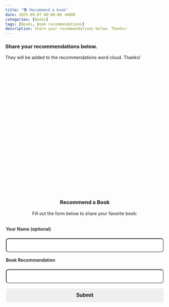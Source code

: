 ```yaml
---
title: "📚 Recommend a book"
date: 2025-09-07 00:00:00 +0800
categories: [Books]
tags: [Books, Book recommendations]
description: Share your recommendations below. Thanks!
---
```


### Share your recommendations below.
They will be added to the recommendations word cloud.
Thanks!

<div id="wordcloud-section" style="text-align:center;">
  <div id="wordcloud" style="width:100%; height:400px; margin:1rem auto;"></div>
</div>

<h3 style="text-align:center;">Recommend a Book</h3>
<p style="text-align:center;">Fill out the form below to share your favorite book:</p>

<form id="book-form" class="modern-form">
  <label>Your Name (optional)</label>
  <input type="text" id="name" name="name" placeholder=""/>
  <label>Book Recommendation</label>
  <input type="text" id="book" name="book" placeholder="" required/>
  <!-- <div id="captcha-container" style="display:none; margin:1rem auto; text-align:center;"></div> -->
  <button type="submit">Submit</button>
  <p id="thank-message" class="thank-message" style="text-align:center; display:none;"></p>
</form>

<style>
.modern-form { display:flex; flex-direction:column; max-width:500px; margin:2rem auto; gap:1rem; }
.modern-form label { font-weight:600; margin-bottom:0.3rem; }
.modern-form input { padding:0.7rem 1rem; border-radius:8px; font-size:1rem; outline:none; transition: all 0.2s; }
.modern-form input:focus { box-shadow:0 0 5px rgba(79,70,229,0.3); }
.modern-form button { padding:0.8rem 1rem; font-size:1rem; border:none; border-radius:8px; font-weight:600; cursor:pointer; transition: all 0.15s ease-in-out; }
.modern-form button:hover { transform:scale(1.02); }
.modern-form button:active { transform:scale(0.97); box-shadow: inset 0 2px 4px rgba(0,0,0,0.2); }
.thank-message { margin-top:1rem; font-weight:600; animation:fadeIn 0.3s ease-in-out; }
@keyframes fadeIn { from { opacity:0; transform:translateY(-5px);} to {opacity:1; transform:translateY(0);} }
</style>

<script src="https://cdnjs.cloudflare.com/ajax/libs/wordcloud2.js/1.1.1/wordcloud2.min.js"></script>
<script>
const scriptURL = "https://script.google.com/macros/s/AKfycbx5PUwHWYn-a3DUdqTJGWdQ3CrvDiSlmea9JC2z1wAYXVJoFSTIwG8wmKZF1O0pFkg/exec"; // <-- your Apps Script URL
const form = document.getElementById("book-form");
const thankMessage = document.getElementById("thank-message");
// Track submissions per day in localStorage
function getTodayKey() { return "submissions_" + new Date().toISOString().slice(0,10); }
function getSubmissionCount() { return parseInt(localStorage.getItem(getTodayKey()) || "0", 10); }
function incrementSubmissionCount(by = 1) { localStorage.setItem(getTodayKey(), getSubmissionCount() + by); }
// Form submission
form.addEventListener("submit", async e => {
  e.preventDefault();
  const name = document.getElementById("name").value || "Anonymous";
  let booksInput = document.getElementById("book").value;
  // Split multiple books by comma
  const books = booksInput.split(',').map(b => 
    b.trim().replace(/\s+/g,' ')
      .split(' ')
      .map(w => w.charAt(0).toUpperCase() + w.slice(1).toLowerCase())
      .join(' ')
  ).filter(b => b); // remove empty strings
  try {
    let acceptedCount = 0;
    for (let i = 0; i < books.length; i++) {
      const payload = { name, book: books[i] };
      // Include captcha token if you re-enable it
      // if (captchaNeeded) payload.captcha = grecaptcha.getResponse(captchaWidgetId);
      const res = await fetch(scriptURL, { 
        method:"POST",
        headers: { "Content-Type":"application/json" },
        body: JSON.stringify(payload) 
      });
      const result = await res.json();
      if(result.result === "success") acceptedCount++;
      else {
        showMessage("Error adding '" + books[i] + "': " + result.message, true);
      }
    }
    if (acceptedCount > 0) {
      incrementSubmissionCount(acceptedCount);
      showMessage(`Successfully added ${acceptedCount} book${acceptedCount>1?'s':''}!`);
      form.reset();
      loadWordCloud();
    }
  } catch(err) {
    console.error(err);
    showMessage("Error submitting. Please try again.", true);
  }
});
// Function to display a temporary message
function showMessage(msg, isError = false) {
  thankMessage.style.display = "block";
  thankMessage.style.color = isError ? "#ef4444" : "#10b981";
  thankMessage.textContent = msg;
  setTimeout(() => { thankMessage.style.display = "none"; }, 2000);
}
// Load word cloud including ALL books
async function loadWordCloud() {
  try {
    const res = await fetch(scriptURL);
    const data = await res.json();
    const counts = {};
    data.forEach(entry => {
      if(entry.book) {
        const b = entry.book.trim().replace(/\s+/g,' ')
          .split(' ').map(w => w.charAt(0).toUpperCase() + w.slice(1).toLowerCase())
          .join(' ');
        if(b) counts[b] = (counts[b] || 0) + 1;
      }
    });
    const words = Object.entries(counts).map(([book, count]) => [book, count * 10]);
    WordCloud(document.getElementById("wordcloud"), {
      list: words,
      gridSize:16,
      weightFactor:2,
      color:() => getComputedStyle(document.body).color,
      backgroundColor:"transparent"
    });
  } catch(err) {
    console.error("Error loading word cloud:", err);
  }
}
loadWordCloud();
</script>


<!-- <script src="https://www.google.com/recaptcha/api.js" async defer></script> -->



<!-- ---
title: "📚 Recommend a book"
date: 2025-09-07 00:00:00 +0800
categories: [Books]
tags: [Books, Book recommendations]
description: Share your recommendations below. Thanks!
---

### Share your recommendations below.
They will be added to the recommendations word cloud.
Thanks!

<div id="wordcloud-section" style="text-align:center;">
  <div id="wordcloud" style="width:100%; height:400px; margin:1rem auto;"></div>
</div>

<h3 style="text-align:center;">Recommend a Book</h3>
<p style="text-align:center;">Fill out the form below to share your favorite book:</p>

<form id="book-form" class="modern-form">
  <label>Your Name (optional)</label>
  <input type="text" id="name" name="name" placeholder=""/>
  <label>Book Recommendation</label>
  <input type="text" id="book" name="book" placeholder="" required/>
  <div id="captcha-container" style="display:none; margin:1rem auto; text-align:center;"></div>
  <button type="submit">Submit</button>
  <p id="thank-message" class="thank-message" style="text-align:center;">Thanks for your recommendation!</p>
</form>

<style>
.modern-form { display:flex; flex-direction:column; max-width:500px; margin:2rem auto; gap:1rem; }
.modern-form label { font-weight:600; margin-bottom:0.3rem; }
.modern-form input { padding:0.7rem 1rem; border-radius:8px; font-size:1rem; outline:none; transition: all 0.2s; }
.modern-form input:focus { box-shadow:0 0 5px rgba(79,70,229,0.3); }
.modern-form button { padding:0.8rem 1rem; font-size:1rem; border:none; border-radius:8px; font-weight:600; cursor:pointer; transition: all 0.15s ease-in-out; }
.modern-form button:hover { transform:scale(1.02); }
.modern-form button:active { transform:scale(0.97); box-shadow: inset 0 2px 4px rgba(0,0,0,0.2); }
.thank-message { margin-top:1rem; font-weight:600; animation:fadeIn 0.3s ease-in-out; }
@keyframes fadeIn { from { opacity:0; transform:translateY(-5px);} to {opacity:1; transform:translateY(0);} }
</style>

<script src="https://cdnjs.cloudflare.com/ajax/libs/wordcloud2.js/1.1.1/wordcloud2.min.js"></script>
<script>
const scriptURL = ""; // <-- your Apps Script URL
const form = document.getElementById("book-form");
const thankMessage = document.getElementById("thank-message");
let captchaWidgetId = null;

// Track submissions per day in localStorage
function getTodayKey() { return "submissions_" + new Date().toISOString().slice(0,10); }
function getSubmissionCount() { return parseInt(localStorage.getItem(getTodayKey()) || "0", 10); }
function incrementSubmissionCount() { localStorage.setItem(getTodayKey(), getSubmissionCount() + 1); }

// Render captcha dynamically when needed
function showCaptcha() {
  const container = document.getElementById("captcha-container");
  container.style.display = "block";
  if (!captchaWidgetId) {
    captchaWidgetId = grecaptcha.render("captcha-container", { sitekey: "" }); // <-- your v2 site key
  }
}

// Form submission
form.addEventListener("submit", async e => {
  e.preventDefault();
  const name = document.getElementById("name").value;
  let book = document.getElementById("book").value;

  // Normalize book title
  book = book.trim().replace(/\s+/g,' ')
    .split(' ').map(w => w.charAt(0).toUpperCase() + w.slice(1).toLowerCase())
    .join(' ');

  const submissions = getSubmissionCount();

  if (submissions >= 5) {
    showCaptcha();
    if (!grecaptcha.getResponse(captchaWidgetId)) {
      thankMessage.style.display = "block";
      thankMessage.style.color = "#ef4444";
      thankMessage.textContent = "Please complete the captcha.";
      setTimeout(() => { thankMessage.style.display = "none"; }, 2000);
      return;
    }
  }

  try {
    const payload = { name, book };
    if(submissions >= 5) payload.captcha = grecaptcha.getResponse(captchaWidgetId);

    const res = await fetch(scriptURL, { method:"POST", headers: {"Content-Type":"application/json"}, body:JSON.stringify(payload) });
    const result = await res.json();

    if(result.result === "success") {
      incrementSubmissionCount();
      thankMessage.style.display = "block";
      thankMessage.style.color = "#10b981";
      thankMessage.textContent = "Thanks for your recommendation!";
      form.reset();
      if(submissions >= 5) grecaptcha.reset(captchaWidgetId);
      loadWordCloud();
    } else {
      thankMessage.style.display = "block";
      thankMessage.style.color = "#ef4444";
      thankMessage.textContent = "Error: " + result.message;
    }
  } catch(err) {
    console.error(err);
    thankMessage.style.display = "block";
    thankMessage.style.color = "#ef4444";
    thankMessage.textContent = "Error submitting. Please try again.";
  }

  setTimeout(() => { thankMessage.style.display = "none"; }, 2000);
});

// Load word cloud including ALL books
async function loadWordCloud() {
  try {
    const res = await fetch(scriptURL);
    const data = await res.json();
    const counts = {};
    data.forEach(entry => {
      if(entry.book) {
        const b = entry.book.trim().replace(/\s+/g,' ')
          .split(' ').map(w => w.charAt(0).toUpperCase() + w.slice(1).toLowerCase())
          .join(' ');
        if(b) counts[b] = (counts[b] || 0) + 1;
      }
    });
    const words = Object.entries(counts).map(([book, count]) => [book, count * 10]);
    WordCloud(document.getElementById("wordcloud"), {
      list: words, gridSize:16, weightFactor:2,
      color:() => getComputedStyle(document.body).color,
      backgroundColor:"transparent"
    });
  } catch(err) { console.error("Error loading word cloud:", err); }
}
loadWordCloud();
</script>

<script src="https://www.google.com/recaptcha/api.js" async defer></script> -->
